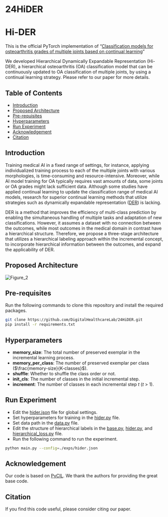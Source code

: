 # 24HiDER

# Hi-DER
This is the official PyTorch implementation of “[Classification models for osteoarthritis grades of multiple joints based on continual learning]()”

We developed Hierarchical Dynamically Expandable Representation (Hi-DER), a hierarchical osteoarthritis (OA) classification model that can be continuously updated to OA classification of multiple joints, by using a continual learning strategy. Please refer to our paper for more details.

## Table of Contents
- [Introduction](#introduction)
- [Proposed Architecture](#proposed-architecture)
- [Pre-requisites](#pre-requisites)
- [Hyperparameters](#hyperparameters)
- [Run Experiment](#run-experiment)
- [Acknowledgement](#acknowledgement)
- [Citation](#citation)

## Introduction
Training medical AI in a fixed range of settings, for instance, applying individualized training process to each of the multiple joints with various morphologies, is time-consuming and resource-intensive. Moreover, while AI model training for OA typically requires vast amounts of data, some joints or OA grades might lack sufficient data. Although some studies have applied continual learning to update the classification range of medical AI models, research for superior continual learning methods that utilize strategies such as dynamically expandable representation ([DER](https://arxiv.org/abs/2103.16788)) is lacking.

DER is a method that improves the efficiency of multi-class prediction by enabling the simultaneous handling of multiple tasks and adaptation of new classifications. However, it assumes a dataset with no connection between the outcomes, while most outcomes in the medical domain in contrast have a hierarchical structure. Therefore, we propose a three-stage architecture that utilizes a hierarchical labeling approach within the incremental concept, to incorporate hierarchical information between the outcomes, and expand the applicability of DER.

## Proposed Architecture
![Figure_2](https://github.com/DigitalHealthcareLab/24HiDER/assets/61937818/5226e695-c283-4010-a38f-9c7f9f4d83a4)

## Pre-requisites
Run the following commands to clone this repository and install the required packages.
```bash
git clone https://github.com/DigitalHealthcareLab/24HiDER.git
pip install -r requirements.txt
```

## Hyperparameters
- **memory_size**: The total number of preserved exemplar in the incremental learning process.
- **memory_per_class**: The number of preserved exemplar per class ($\frac{memory-size}{K-classes}$).
- **shuffle**: Whether to shuffle the class order or not.
- **init_cls**: The number of classes in the initial incremental step.
- **increment**: The number of classes in each incremental step $t$ ($t$ > 1).

## Run Experiment
- Edit the [hider.json](./exps/hider.json) file for global settings.
- Set hyperparameters for training in the [hider.py](./models/hider.py) file.
- Set data path in the [data.py](./utils/data.py) file.
- Edit the structure of hierarchical labels in the [base.py](./models/base.py), [hider.py](./models/hider.py), and [hierarchical_loss.py](./utils/hierarchical_loss.py) file.
- Run the following command to run the experiment.
```bash
python main.py --config=./exps/hider.json
```

## Acknowledgement
Our code is based on [PyCIL](https://github.com/G-U-N/PyCIL). We thank the authors for providing the great base code.

## Citation
If you find this code useful, please consider citing our paper.
